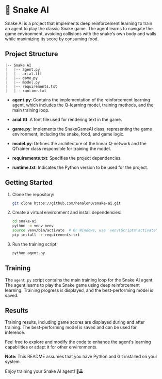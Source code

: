 # 🐍 Snake AI

Snake AI is a project that implements deep reinforcement learning to train an agent to play the classic Snake game. The agent learns to navigate the game environment, avoiding collisions with the snake's own body and walls while maximizing its score by consuming food.

## Project Structure

```
|-- Snake AI
|   |-- agent.py
|   |-- arial.ttf
|   |-- game.py
|   |-- model.py
|   |-- requirements.txt
|   |-- runtime.txt
```

- **agent.py**: Contains the implementation of the reinforcement learning agent, which includes the Q-learning model, training methods, and the main training loop.

- **arial.ttf**: A font file used for rendering text in the game.

- **game.py**: Implements the SnakeGameAI class, representing the game environment, including the snake, food, and game logic.

- **model.py**: Defines the architecture of the linear Q-network and the QTrainer class responsible for training the model.

- **requirements.txt**: Specifies the project dependencies.

- **runtime.txt**: Indicates the Python version to be used for the project.

## Getting Started

1. Clone the repository:

   ```bash
   git clone https://github.com/henalon0/snake-ai.git
   ```

2. Create a virtual environment and install dependencies:

   ```bash
   cd snake-ai
   python -m venv venv
   source venv/bin/activate  # On Windows, use 'venv\Scripts\activate'
   pip install -r requirements.txt
   ```

3. Run the training script:

   ```bash
   python agent.py
   ```

## Training

The `agent.py` script contains the main training loop for the Snake AI agent. The agent learns to play the Snake game using deep reinforcement learning. Training progress is displayed, and the best-performing model is saved.

## Results

Training results, including game scores are displayed during and after training. The best-performing model is saved and can be used for inference.

Feel free to explore and modify the code to enhance the agent's learning capabilities or adapt it for other environments.

**Note:** This README assumes that you have Python and Git installed on your system.

Enjoy training your Snake AI agent! 🐍🕹️
